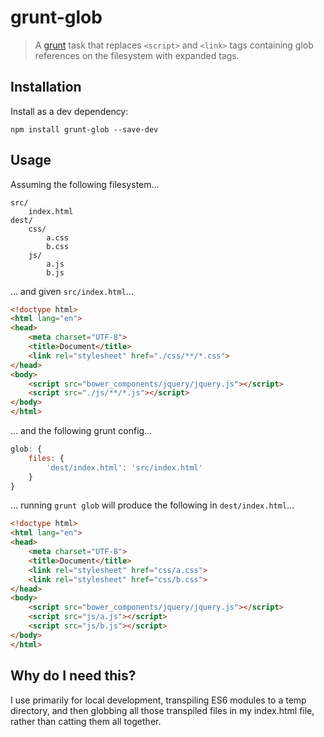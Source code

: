 # grunt-glob

> A [grunt](//gruntjs.com) task that replaces `<script>` and `<link>` tags containing glob references on the filesystem with expanded tags.

## Installation

Install as a dev dependency:

```shell
npm install grunt-glob --save-dev
```

## Usage

Assuming the following filesystem...

```
src/
    index.html
dest/
    css/
        a.css
        b.css
    js/
        a.js
        b.js
```

... and given `src/index.html`...

```html
<!doctype html>
<html lang="en">
<head>
    <meta charset="UTF-8">
    <title>Document</title>
    <link rel="stylesheet" href="./css/**/*.css">
</head>
<body>
    <script src="bower_components/jquery/jquery.js"></script>
    <script src="./js/**/*.js"></script>
</body>
</html>
```

... and the following grunt config...

```js
glob: {
    files: {
        'dest/index.html': 'src/index.html'
    }
}
```

... running `grunt glob` will produce the following in `dest/index.html`...

```html
<!doctype html>
<html lang="en">
<head>
    <meta charset="UTF-8">
    <title>Document</title>
    <link rel="stylesheet" href="css/a.css">
    <link rel="stylesheet" href="css/b.css">
</head>
<body>
    <script src="bower_components/jquery/jquery.js"></script>
    <script src="js/a.js"></script>
    <script src="js/b.js"></script>
</body>
</html>
```

## Why do I need this?

I use primarily for local development, transpiling ES6 modules to a temp directory, and then globbing all those transpiled files in my index.html file, rather than catting them all together.
